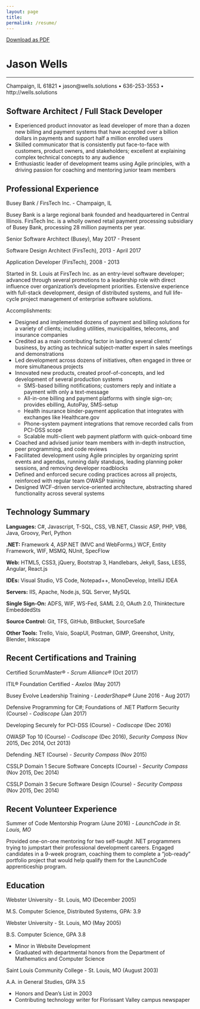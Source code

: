 ```yaml
---
layout: page
title: 
permalink: /resume/
---
```

<link rel="stylesheet" type="text/css" href="{{ site.baseurl }}/resume.css" />

<p class="right"><a href="{{ site.baseurl }}/JasonWells-Resume-2017.pdf" target="_blank">Download as PDF</a></p>

<h1 class="center">Jason Wells</h1>
<hr />
<p class="center">Champaign, IL 61821 • jason@wells.solutions • 636-253-3553 • http://wells.solutions</p>

<h2 class="center">Software Architect / Full Stack Developer</h2>
<ul>
	<li><span class="bold">Experienced product innovator</span> as lead developer of more than a dozen new billing and payment systems that have accepted over a billion dollars in payments and support half a million enrolled users</li>
	<li><span class="bold">Skilled communicator</span> that is consistently put face-to-face with customers, product owners, and stakeholders; excellent at explaining complex technical concepts to any audience</li>
	<li><span class="bold">Enthusiastic leader</span> of development teams using Agile principles, with a driving passion for coaching and mentoring junior team members</li>
</ul>

<h2 class="center">Professional Experience</h2>
<p class="bold">Busey Bank / FirsTech Inc. - Champaign, IL</p>
<p class="ital space-bottom">Busey Bank is a large regional bank founded and headquartered in Central Illinois. FirsTech Inc. is a wholly owned retail payment processing subsidiary of Busey Bank, processing 28 million payments per year.</p>

<p><span class="bold">Senior Software Architect</span> (Busey), May 2017 - Present</p>
<p><span class="bold">Software Design Architect</span> (FirsTech), 2013 - April 2017</p>
<p class="space-bottom"><span class="bold">Application Developer</span> (FirsTech), 2008 - 2013</p>

<p class="space-bottom">Started in St. Louis at FirsTech Inc. as an entry-level software developer; advanced through several promotions to a leadership role with direct influence over organization’s development priorities. Extensive experience with full-stack development, design of distributed systems, and full life-cycle project management of enterprise software solutions.</p>

<p class="bold">Accomplishments:</p>
<ul>
	<li>Designed and implemented dozens of payment and billing solutions for a variety of clients; including utilities, municipalities, telecoms, and insurance companies</li>
	<li>Credited as a main contributing factor in landing several clients’ business, by acting as technical subject-matter expert in sales meetings and demonstrations</li>
	<li>Led development across dozens of initiatives, often engaged in three or more simultaneous projects</li>
	<li>Innovated new products, created proof-of-concepts, and led development of several production systems
		<ul>
			<li>SMS-based billing notifications; customers reply and initiate a payment with only a text-message</li>
			<li>All-in-one billing and payment platforms with single sign-on; provides ebilling, AutoPay, SMS-setup</li>
			<li>Health insurance binder-payment application that integrates with exchanges like Healthcare.gov</li>
			<li>Phone-system payment integrations that remove recorded calls from PCI-DSS scope</li>
			<li>Scalable multi-client web payment platform with quick-onboard time</li>
		</ul>
	</li>
	<li>Coached and advised junior team members with in-depth instruction, peer programming, and code reviews</li>
	<li>Facilitated development using Agile principles by organizing sprint events and agendas, running daily standups, leading planning poker sessions, and removing developer roadblocks</li>
	<li>Defined and enforced secure coding practices across all projects, reinforced with regular team OWASP training</li>
	<li>Designed WCF-driven service-oriented architecture, abstracting shared functionality across several systems</li>
</ul>

<h2 class="center">Technology Summary</h2>
<p><b>Languages:</b> C#, Javascript, T-SQL, CSS, VB.NET, Classic ASP, PHP, VB6, Java, Groovy, Perl, Python</p>
<p><b>.NET:</b> Framework 4, ASP.NET (MVC and WebForms,) WCF, Entity Framework, WIF, MSMQ, NUnit, SpecFlow</p>
<p><b>Web:</b> HTML5, CSS3, jQuery, Bootstrap 3, Handlebars, Jekyll, Sass, LESS, Angular, React.js</p>
<p><b>IDEs:</b> Visual Studio, VS Code, Notepad++, MonoDevelop, IntelliJ IDEA</p>
<p><b>Servers:</b> IIS, Apache, Node.js, SQL Server, MySQL</p>
<p><b>Single Sign-On:</b> ADFS, WIF, WS-Fed, SAML 2.0, OAuth 2.0, Thinktecture EmbeddedSts</p>
<p><b>Source Control:</b> Git, TFS, GitHub, BitBucket, SourceSafe</p>
<p><b>Other Tools:</b> Trello, Visio, SoapUI, Postman, GIMP, Greenshot, Unity, Blender, Inkscape</p>

<h2 class="center">Recent Certifications and Training</h2>
<p>Certified ScrumMaster&reg; - <i>Scrum Alliance&reg;</i> (Oct 2017)</p>
<p>ITIL&reg; Foundation Certified - <i>Axelos</i> (May 2017)</p>
<p>Busey Evolve Leadership Training - <i>LeaderShape&reg;</i> (June 2016 - Aug 2017)</p>
<p>Defensive Programming for C#; Foundations of .NET Platform Security (Course) - <i>Codiscope</i> (Jan 2017)</p>
<p>Developing Securely for PCI-DSS (Course) - <i>Codiscope</i> (Dec 2016)</p>
<p>OWASP Top 10 (Course) - <i>Codiscope</i> (Dec 2016), <i>Security Compass</i> (Nov 2015, Dec 2014, Oct 2013)</p>
<p>Defending .NET (Course) - <i>Security Compass</i> (Nov 2015)</p>
<p>CSSLP Domain 1 Secure Software Concepts (Course) - <i>Security Compass</i> (Nov 2015, Dec 2014)</p>
<p>CSSLP Domain 3 Secure Software Design (Course) - <i>Security Compass</i> (Nov 2015, Dec 2014)</p>

<h2 class="center">Recent Volunteer Experience</h2>
<p>Summer of Code Mentorship Program (June 2016) - <i>LaunchCode in St. Louis, MO</i></p>
<p>Provided one-on-one mentoring for two self-taught .NET programmers trying to jumpstart their professional development careers. Engaged candidates in a 9-week program, coaching them to complete a “job-ready” portfolio project that would help qualify them for the LaunchCode apprenticeship program.</p>

<h2 class="center">Education</h2>
<p><span class="bold">Webster University</span> - St. Louis, MO (December 2005)</p>
<p class="space-bottom">M.S. Computer Science, Distributed Systems, GPA: 3.9</p>

<p><span class="bold">Webster University</span> - St. Louis, MO (May 2005)</p>
<p>B.S. Computer Science, GPA 3.8</p>
<ul class="space-bottom">
	<li>Minor in Website Development</li>
	<li>Graduated with departmental honors from the Department of Mathematics and Computer Science</li>
</ul>

<p><span class="bold">Saint Louis Community College</span> - St. Louis, MO (August 2003)</p>
<p>A.A. in General Studies, GPA 3.5</p>
<ul>
	<li>Honors and Dean’s List in 2003</li>
	<li>Contributing technology writer for Florissant Valley campus newspaper</li>
</ul>